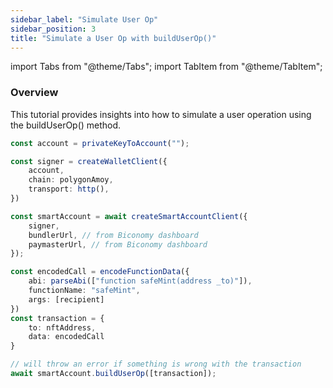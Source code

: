 ```yaml
---
sidebar_label: "Simulate User Op"
sidebar_position: 3
title: "Simulate a User Op with buildUserOp()"
---
```


import Tabs from "@theme/Tabs";
import TabItem from "@theme/TabItem";

### Overview

This tutorial provides insights into how to simulate a user operation using the buildUserOp() method.


```typescript
const account = privateKeyToAccount("");

const signer = createWalletClient({
    account,
    chain: polygonAmoy,
    transport: http(),
})

const smartAccount = await createSmartAccountClient({
    signer,
    bundlerUrl, // from Biconomy dashboard
    paymasterUrl, // from Biconomy dashboard
});

const encodedCall = encodeFunctionData({
    abi: parseAbi(["function safeMint(address _to)"]),
    functionName: "safeMint",
    args: [recipient]
})
const transaction = {
    to: nftAddress, 
    data: encodedCall
}

// will throw an error if something is wrong with the transaction
await smartAccount.buildUserOp([transaction]);
```
